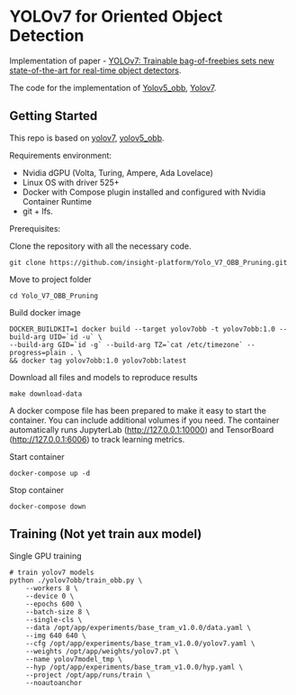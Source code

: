 # YOLOv7 for Oriented Object Detection

Implementation of paper - [YOLOv7: Trainable bag-of-freebies sets new state-of-the-art for real-time object detectors](https://arxiv.org/abs/2207.02696).

The code for the implementation of [Yolov5_obb](https://github.com/hukaixuan19970627/yolov5_obb), [Yolov7](https://github.com/WongKinYiu/yolov7).

## Getting Started 
This repo is based on [yolov7](https://github.com/WongKinYiu/yolov7), [yolov5_obb](https://github.com/hukaixuan19970627/yolov5_obb). 


Requirements environment: 
- Nvidia dGPU (Volta, Turing, Ampere, Ada Lovelace)
- Linux OS with driver 525+
- Docker with Compose plugin installed and configured with Nvidia Container Runtime
- git + lfs.

Prerequisites:

Clone the repository with all the necessary code.

``` shell
git clone https://github.com/insight-platform/Yolo_V7_OBB_Pruning.git
```

Move to project folder

```shell
cd Yolo_V7_OBB_Pruning
```

Build docker image

``` shell
DOCKER_BUILDKIT=1 docker build --target yolov7obb -t yolov7obb:1.0 --build-arg UID=`id -u` \
--build-arg GID=`id -g` --build-arg TZ=`cat /etc/timezone` --progress=plain . \
&& docker tag yolov7obb:1.0 yolov7obb:latest
```

Download all files and models to reproduce results

```shell
make download-data
```

A docker compose file has been prepared to make it easy to start the container. You can include additional volumes if you need.
The container automatically runs JupyterLab (http://127.0.0.1:10000) and TensorBoard (http://127.0.0.1:6006) to track learning metrics.

Start container

``` shell
docker-compose up -d
```

Stop container

```Shell
docker-compose down
```


## Training (Not yet train aux model)

Single GPU training

``` shell
# train yolov7 models
python ./yolov7obb/train_obb.py \
    --workers 8 \
    --device 0 \
    --epochs 600 \
    --batch-size 8 \
    --single-cls \
    --data /opt/app/experiments/base_tram_v1.0.0/data.yaml \
    --img 640 640 \
    --cfg /opt/app/experiments/base_tram_v1.0.0/yolov7.yaml \
    --weights /opt/app/weights/yolov7.pt \
    --name yolov7model_tmp \
    --hyp /opt/app/experiments/base_tram_v1.0.0/hyp.yaml \
    --project /opt/app/runs/train \
    --noautoanchor
```

